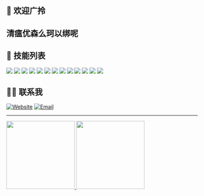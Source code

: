 ## 👋 欢迎广拎

清瘟优森么珂以绑呢
---

## 🔨 技能列表

<p >
  <img src="https://img.shields.io/badge/-c++-green?style=flat&logo=c&logoColor=00c8ff">
  <img src = "https://img.shields.io/badge/-OpenGL-blueviolet?style=flat&logo=opengl&logoColor=white">
  <img src="https://img.shields.io/badge/-vtk-blue?style=flat&logo=v&logoColor=ffffff">
  <img src="https://img.shields.io/badge/-OpenCV-green?style=flat&logo=opencv&logoColor=ffffff">
  <img src="https://img.shields.io/badge/-Qt-eed78?style=flat&logo=qt&logoColor=ffffff">
  <img src="https://img.shields.io/badge/-Python-yellow?style=flat&logo=python&logoColor=ffffff">
  <img src="https://img.shields.io/badge/-Go-success?style=flat&logo=go&logoColor=ffffff">
  <img src="https://img.shields.io/badge/-MySql-red?style=flat&logo=mysql&logoColor=12345">
  <img src="http://img.shields.io/badge/-Hexo-ff69b4?style=flat&logo=hexo&logoColor=white">
  <img src="http://img.shields.io/badge/-Git-F1502F?style=flat&logo=git&logoColor=FFFFFF">
  <img src="http://img.shields.io/badge/-Github-000000?style=flat&logo=github&logoColor=FFFFFF">
  <img src="http://img.shields.io/badge/-VS%20Code-007ACC?style=flat&logo=visual%20studio%20code&logoColor=white">
  <img src="http://img.shields.io/badge/-CMake-007A1C?style=flat&logo=cmake&logoColor=white">
</p>

## 🤝🏻 联系我

<p >
  <a href="https://blog.ours1984.top/"><img alt="Website" src="https://img.shields.io/badge/Website-https://blog.ours1984.top-blue?style=flat-square&logo=google-chrome"></a>
  <a href="mailto:xiao7760091@163.com"><img alt="Email" src="https://img.shields.io/badge/Email-xiao7760091@163.com-blue?style=flat-square&logo=gmail"></a>
</p>

---

<a href="https://github.com/xiaoqide">
  <img height="180em" src="https://github-readme-stats.vercel.app/api?username=xiaoqide&theme=buefy&show_icons=true" />
  <img height="180em" src="https://github-readme-stats.vercel.app/api/top-langs/?username=xiaoqide&theme=buefy&layout=compact" />
</a>
